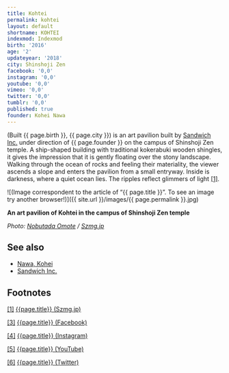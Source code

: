 ```yaml
---
title: Kohtei
permalink: kohtei
layout: default
shortname: KOHTEI
indexmod: Indexmod
birth: '2016'
age: '2'
updateyear: '2018'
city: Shinshoji Zen
facebook: '0,0'
instagram: '0,0'
youtube: '0,0'
vimeo: '0,0'
twitter: '0,0'
tumblr: '0,0'
published: true
founder: Kohei Nawa
---
```


(Built {{ page.birth }}, {{ page.city }}) is an art pavilion built by [Sandwich Inc.](sandwich-inc) under direction of {{ page.founder }} on the campus of Shinshoji Zen temple. A ship-shaped building with traditional kokerabuki wooden shingles, it gives the impression that it is gently floating over the stony landscape. Walking through the ocean of rocks and feeling their materiality, the viewer ascends a slope and enters the pavilion from a small entryway. Inside is darkness, where a quiet ocean lies. The ripples reflect glimmers of light <span id="a1">[\[1\]](#f1)</span>.

![(Image correspondent to the article of “{{ page.title }}”. To see an image try another browser!)]({{ site.url }}/images/{{ page.permalink }}.jpg)

**An art pavilion of Kohtei in the campus of Shinshoji Zen temple**

*Photo: [Nobutada Omote](omote-nobutada) / [Szmg.jp](https://szmg.jp/en/explore/kohtei/)*

## See also

+ [Nawa, Kohei](nawa-kohei)
+ [Sandwich Inc.](sandwich-inc)

## Footnotes

[[1]](#a1) <span id="f1"></span> [{{page.title}} (Szmg.jp)](https://szmg.jp/en/explore/kohtei/)

[[3]](#a3) <span id="f3"></span> [{{page.title}} (Facebook)](index)

[[4]](#a4) <span id="f4"></span> [{{page.title}} (Instagram)](index)

[[5]](#a5) <span id="f5"></span> [{{page.title}} (YouTube)](index)

[[6]](#a6) <span id="f6"></span> [{{page.title}} (Twitter)](index)
